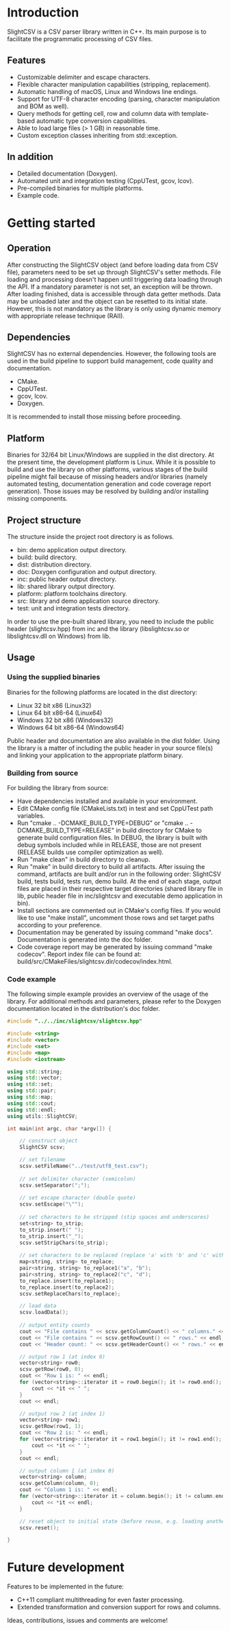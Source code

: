  # Introduction

 SlightCSV is a CSV parser library written in C++. Its main purpose is to facilitate the programmatic processing of
 CSV files.

 ## Features

 * Customizable delimiter and escape characters.
 * Flexible character manipulation capabilities (stripping, replacement).
 * Automatic handling of macOS, Linux and Windows line endings.
 * Support for UTF-8 character encoding (parsing, character manipulation and BOM as well).
 * Query methods for getting cell, row and column data with template-based automatic type conversion capabilities.
 * Able to load large files (> 1 GB) in reasonable time.
 * Custom exception classes inheriting from std::exception.

 ## In addition

 * Detailed documentation (Doxygen).
 * Automated unit and integration testing (CppUTest, gcov, lcov).
 * Pre-compiled binaries for multiple platforms.
 * Example code.

 # Getting started

 ## Operation

 After constructing the SlightCSV object (and before loading data from CSV file), parameters need to be set up through SlightCSV's setter methods. File loading and processing doesn't happen until triggering data loading through the API. If a mandatory parameter is not set, an exception will be thrown. After loading finished, data is accessible through data getter methods. Data may be unloaded later and the object can be resetted to its initial state. However, this is not mandatory as the library is only using dynamic memory with appropriate release technique (RAII).

 ## Dependencies

 SlightCSV has no external dependencies. However, the following tools are used in the build pipeline to support build management, code quality and documentation.

 * CMake.
 * CppUTest.
 * gcov, lcov.
 * Doxygen.

 It is recommended to install those missing before proceeding.

 ## Platform

  Binaries for 32/64 bit Linux/Windows are supplied in the dist directory. At the present time, the development platform is Linux. While it is possible to build and use the library on other platforms, various stages of the build pipeline might fail because of missing headers and/or libraries (namely automated testing, documentation generation and code coverage report generation). Those issues may be resolved by building and/or installing missing components.

 ## Project structure

 The structure inside the project root directory is as follows.

 * bin: demo application output directory.
 * build: build directory.
 * dist: distribution directory.
 * doc: Doxygen configuration and output directory.
 * inc: public header output directory.
 * lib: shared library output directory.
 * platform: platform toolchains directory.
 * src: library and demo application source directory.
 * test: unit and integration tests directory.

 In order to use the pre-built shared library, you need to include the public header (slightcsv.hpp) from inc and the 
 library (libslightcsv.so or libslightcsv.dll on Windows) from lib.

 ## Usage

 ### Using the supplied binaries

 Binaries for the following platforms are located in the dist directory:
 
  * Linux 32 bit x86 (Linux32)
  * Linux 64 bit x86-64 (Linux64)
  * Windows 32 bit x86 (Windows32)
  * Windows 64 bit x86-64 (Windows64)

 Public header and documentation are also available in the dist folder. Using the library is a matter of including the public header in your source file(s) and linking your application to the appropriate platform binary.

 ### Building from source

 For building the library from source:

 * Have dependencies installed and available in your environment.
 * Edit CMake config file (CMakeLists.txt) in test and set CppUTest path variables.
 * Run "cmake .. -DCMAKE_BUILD_TYPE=DEBUG" or "cmake .. -DCMAKE_BUILD_TYPE=RELEASE" in build directory for CMake to generate build configuration files. In DEBUG, the library is built with debug symbols included while in RELEASE, those are not present (RELEASE builds use compiler optimization as well).
 * Run "make clean" in build directory to cleanup.
 * Run "make" in build directory to build all artifacts. After issuing the command, artifacts are built and/or run in the following order: SlightCSV build, tests build, tests run, demo build. At the end of each stage, output files are placed in their respective target directories (shared library file in lib, public header file in inc/slightcsv and executable demo application in bin).
 * Install sections are commented out in CMake's config files. If you would like to use "make install", uncomment those rows and set target paths according to your preference.
 * Documentation may be generated by issuing command "make docs". Documentation is generated into the doc folder.
 * Code coverage report may be generated by issuing command "make codecov". Report index file can be found at: build/src/CMakeFiles/slightcsv.dir/codecov/index.html.

### Code example

The following simple example provides an overview of the usage of the library. For additional methods and parameters, please refer to the Doxygen documentation located in the distribution's doc folder.

```cpp
#include "../../inc/slightcsv/slightcsv.hpp"

#include <string>
#include <vector>
#include <set>
#include <map>
#include <iostream>

using std::string;
using std::vector;
using std::set;
using std::pair;
using std::map;
using std::cout;
using std::endl;
using utils::SlightCSV;

int main(int argc, char *argv[]) {

    // construct object
    SlightCSV scsv;

    // set filename
    scsv.setFileName("../test/utf8_test.csv");
    
    // set delimiter character (semicolon)
    scsv.setSeparator(";");
    
    // set escape character (double quote)
    scsv.setEscape("\"");
    
    // set characters to be stripped (stip spaces and underscores)
    set<string> to_strip;
    to_strip.insert(" ");
    to_strip.insert("_");
    scsv.setStripChars(to_strip);
    
    // set characters to be replaced (replace 'a' with 'b' and 'c' with 'd')
    map<string, string> to_replace;
    pair<string, string> to_replace1("a", "b");
    pair<string, string> to_replace2("c", "d");
    to_replace.insert(to_replace1);
    to_replace.insert(to_replace2);
    scsv.setReplaceChars(to_replace);

    // load data
    scsv.loadData();
    
    // output entity counts
    cout << "File contains " << scsv.getColumnCount() << " columns." << endl;
    cout << "File contains " << scsv.getRowCount() << " rows." << endl;
    cout << "Header count: " << scsv.getHeaderCount() << " rows." << endl;

    // output row 1 (at index 0)
    vector<string> row0;
    scsv.getRow(row0, 0);
    cout << "Row 1 is: " << endl;
    for (vector<string>::iterator it = row0.begin(); it != row0.end(); ++it) {
        cout << *it << " ";
    }
    cout << endl;

    // output row 2 (at index 1)
    vector<string> row1;
    scsv.getRow(row1, 1);
    cout << "Row 2 is: " << endl;
    for (vector<string>::iterator it = row1.begin(); it != row1.end(); ++it) {
        cout << *it << " ";
    }
    cout << endl;

    // output column 1 (at index 0)
    vector<string> column;
    scsv.getColumn(column, 0);
    cout << "Column 1 is: " << endl;
    for (vector<string>::iterator it = column.begin(); it != column.end(); ++it) {
        cout << *it << endl;
    }

    // reset object to initial state (before reuse, e.g. loading another file)
    scsv.reset();

}
```

# Future development

Features to be implemented in the future:

 * C++11 compliant multithreading for even faster processing.
 * Extended transformation and conversion support for rows and columns.

 Ideas, contributions, issues and comments are welcome!
